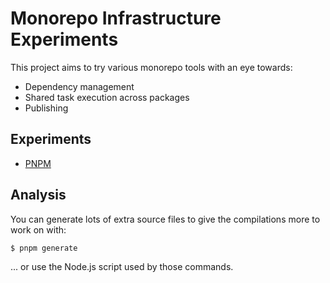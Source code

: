 Monorepo Infrastructure Experiments
===================================

This project aims to try various monorepo tools with an eye towards:

- Dependency management
- Shared task execution across packages
- Publishing

## Experiments

- [PNPM](./pnpm)

## Analysis

You can generate lots of extra source files to give the compilations more to work on with:

```sh
$ pnpm generate
```

... or use the Node.js script used by those commands.
